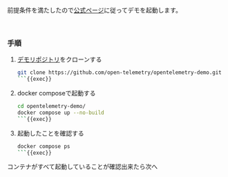 前提条件を満たしたので[公式ページ](https://opentelemetry.io/docs/demo/docker-deployment/)に従ってデモを起動します。

<br>

### 手順

1. [デモリポジトリ](https://github.com/open-telemetry/opentelemetry-demo)をクローンする

    ```bash
    git clone https://github.com/open-telemetry/opentelemetry-demo.git
    ```{{exec}}

1. docker composeで起動する

    ```bash
    cd opentelemetry-demo/
    docker compose up --no-build
    ```{{exec}}

1. 起動したことを確認する

    ```bash
    docker compose ps
    ```{{exec}}

コンテナがすべて起動していることが確認出来たら次へ
